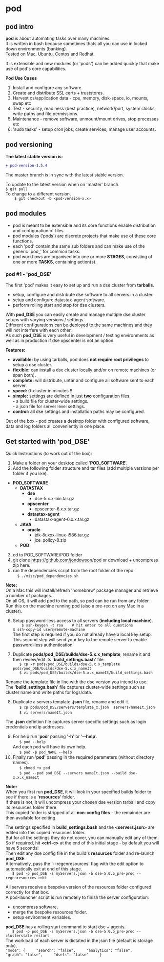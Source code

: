 # pod

## pod intro

**pod** is about automating tasks over many machines.    
It is written in bash because sometimes thats all you can use in locked down environments (banking).    
Tested on Mac, Ubuntu, Centos and Redhat.    

It is extensible and new modules (or 'pods') can be added quickly that make use of pod's core capabilities.  

**Pod Use Cases**    

1) Install and configure any software.    
2) Create and distribute SSL certs + truststores.    
3) Harvest os/application data - cpu, memory, disk-space, io, mounts, swap etc    
4) Test - security, readiness (best practice), network/port, system clocks, write paths and file permissions.    
5) Maintenance - remove software, unmount/mount drives, stop processes etc    
6) 'sudo tasks' - setup cron jobs, create services, manage user accounts.               

## pod versioning

**The latest stable version is:**
```diff
+ pod-version-1.5.4
```    
The master branch is in sync with the latest stable version.    

To update to the latest version when on 'master' branch.      
`
$ git pull                            
`    
To change to a different version.    
`    
$ git checkout -b <pod-version-x.x>     
`    

## pod modules

- pod is meant to be extensible and its core functions enable distribution and configuration of files.        
- pod modules ('pods') are discrete projects that make use of these core functions.    
- each 'pod' contain the same sub folders and can make use of the generic 'pod_' for common tasks.    
- pod workflows are organised into one or more **STAGES**, consisting of one or more **TASKS**, containing action(s).     

### pod #1 - 'pod_DSE'  

The first 'pod' makes it easy to set up and run a dse cluster from **tarballs**.  

  - setup, configure and distribute dse software to all servers in a cluster.
  - setup and configure datastax-agent software.    
  - perform rolling start and stop for dse clusters.

With **pod_DSE** you can easily create and manage multiple dse cluster setups with varying versions / settings.     
Different configurations can be deployed to the same machines and they will not interfere with each other.  
As such **pod_DSE** is very useful in development / testing environments as well as in production if dse opscenter is not an option.  

**Features:**    
- **available:**    by using tarballs, pod does **not require root privileges** to setup a dse cluster.    
- **flexible:**     can install a dse cluster locally and/or on remote machines (or span both).     
- **complete:**     will distribute, untar and configure all software sent to each server.    
- **speed:**        0-cluster in minutes !!
- **simple:**       settings are defined in just **two** configuration files.    
          -  a build file for cluster-wide settings.    
          -  a json file for server level settings.    
- **control:**      all dse settings and installation paths may be configured.     

Out of the box - pod creates a desktop folder with configured software, data and log folders all conveniently in one place.  

## Get started with 'pod_DSE'   

Quick Instructions (to work out of the box):  

1) Make a folder on your desktop called '**POD_SOFTWARE**'.  
2) Add the following folder structure and tar files (add multiple versions per folder if you like).

- **POD_SOFTWARE**  
  - **DATASTAX**  
    - **dse**
      - dse-5.x.x-bin.tar.gz  
    - **opscenter**    
      - opscenter-6.x.x.tar.gz    
    - **datastax-agent**    
      - datastax-agent-6.x.x.tar.gz
  - **JAVA**    
    - **oracle**  
      - jdk-8uxxx-linux-i586.tar.gz
      - jce_policy-8.zip
  - **POD**          

3) cd to POD_SOFTWARE/POD folder
4) git clone https://github.com/jondowson/pod or download + uncompress zip here.  
5) run the dependencies script from the root folder of the repo.  
`  
$ ./misc/pod_dependencies.sh
`

**Note:**  
On a Mac this will install/refresh 'homebrew' package manager and retrieve a number of packages.    
On all OS, it will add pod to the path, so pod can be run from any folder.    
Run this on the machine running pod (also a pre-req on any Mac in a cluster).            

6) Setup password-less access to all servers (**including local machine**).        
`    
$ ssh-keygen -t rsa    # hit enter to all questions    
`    
`
$ ssh-copy-id user@remote-machine
`    
The first step is required if you do not already have a local key setup.    
This second step will send your key to the remote server to enable password-less authentication.    

7) Duplicate **pods/pod_DSE/builds/dse-5.x.x_template**, rename it and then review/edit its '**build_settings.bash**' file.    
`   
$ cp -r pods/pod_DSE/builds/dse-5.x.x_template  pods/pod_DSE/builds/dse-5.x.x_nameIt  
`     
`   
$ vi pods/pod_DSE/builds/dse-5.x.x_nameIt/build_settings.bash    
`   

Rename the template file in line with the dse version you intend to use.    
The '**build_settings.bash**' file captures cluster-wide settings such as cluster name and write paths for logs/data.    

8) Duplicate a servers template **.json** file, rename and edit it.  
`   
$ cp pods/pod_DSE/servers/template_x.json  servers/nameIt.json  
`   
`   
$ vi servers/nameIt.json    
`        

The **.json** defintion file captures server specific settings such as login credentials and ip addresses.    

9) For help run '**pod**' passing '**-h**' or '**--help**'.  
`   
$ pod --help    
`       
And each pod will have its own help.    
`   
$ pod -p pod_NAME --help    
`
10) Finally run '**pod**' passing in the required parameters (without directory names).  
`   
$ chmod +x pod   
`  
`   
$ pod --pod pod_DSE --servers nameIt.json --build dse-x.x.x_nameIt    
`   

**Note:**    
When you first run **pod_DSE**, it will look in your specified builds folder to see if there is a '**resources**' folder.    
If there is not, it will uncompress your chosen dse version tarball and copy its resources folder there.    
This copied folder is stripped of all **non-config files** - the remainder are then available for editing.    

The settings specified in **build_settings.bash** and the **<servers.json>** are edited into this copied resources folder.    
But for all the settings they do not cover, you can manually edit any of them.    
So if required, hit **\<ctrl-c\>** at the end of this initial stage - by default you will have 5 seconds!   
Then edit any dse config file in the build's **resources** folder and re-launch **pod_DSE**.    
Alternatively, pass the '--regenresources' flag with the edit option to automatically exit at end of this stage.    
`   
$ pod -p pod_DSE -s myServers.json -b dse-5.0.5_pre-prod --regenresources edit       
`         

All servers receive a bespoke version of the resources folder configured correctly for that box.        
A pod-launcher script is run remotely to finish the server configuration:    
- uncompress software.    
- merge the bespoke resources folder.    
- setup environment variables.      

**pod_DSE** has a rolling start command to start dse + agents.    
`   
$ pod -p pod_DSE -s myServers.json -b dse-5.0.5_pre-prod --clusterstate restart      
`    
The workload of each server is dictated in the json file (default is storage only).    
`
"mode": {    
  "search": "false",    
  "analytics": "false",    
  "graph": "false",    
  "dsefs": "false"    
}    
`

